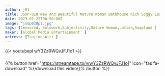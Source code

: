 ```yaml
---
author: j91
title: JSOP-028 New And Beautiful Mature Woman Bathhouse Rich Soggy Luxury Soap Airi Tsujime
date: 2023-07-22T00:50:00Z
image: "jsop028pl.jpg"
tags: [Censored, Solowork,Subjectivity,Mature Woman,Lotion,Soapland	]
maker: [Global Media Entertainment  ]
actress: [Tsujime Airi ]
---
```



{{< youtubepl wY3ZzRWQvJFJ1o1 >}}
###

{{% button href="https://streamtape.to/v/wY3ZzRWQvJFJ1o1" icon="fas fa-download" %}}download this video{{% /button %}}
